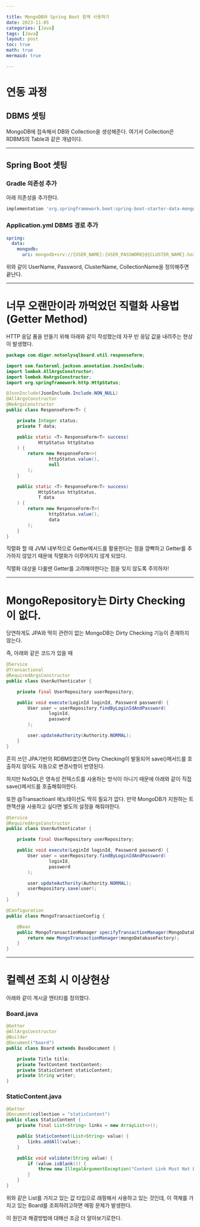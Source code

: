 ```yaml
---

title: MongoDB와 Spring Boot 함께 사용하기
date: 2023-11-05
categories: [Java]
tags: [Java]
layout: post
toc: true
math: true
mermaid: true

---
```


# 연동 과정

## DBMS 셋팅

MongoDB에 접속해서 DB와 Collection을 생성해준다. 여기서 Collection은 RDBMS의 Table과 같은 개념이다.

---

## Spring Boot 셋팅

### Gradle 의존성 추가

아래 의존성을 추가한다.

```groovy
implementation 'org.springframework.boot:spring-boot-starter-data-mongodb'
```

### Application.yml DBMS 경로 추가

```yaml
spring:
  data:
    mongodb:
      uri: mongodb+srv://{USER_NAME}:{USER_PASSWORD}@{CLUSTER_NAME}.ho2nb0a.mongodb.net/{COLLECTION_NAME}?retryWrites=true&w=majority
```

위와 같이 UserName, Password, ClusterName, CollectionName을 정의해주면 끝난다.

---

# 너무 오랜만이라 까먹었던 직렬화 사용법 (Getter Method)

HTTP 응답 폼을 만들기 위해 아래와 같이 작성했는데 자꾸 빈 응답 값을 내려주는 현상이 발생했다.

```java
package com.diger.notonlysqlboard.util.responseform;

import com.fasterxml.jackson.annotation.JsonInclude;
import lombok.AllArgsConstructor;
import lombok.NoArgsConstructor;
import org.springframework.http.HttpStatus;

@JsonInclude(JsonInclude.Include.NON_NULL)
@AllArgsConstructor
@NoArgsConstructor
public class ResponseForm<T> {

    private Integer status;
    private T data;

    public static <T> ResponseForm<T> success(
            HttpStatus httpStatus
    ) {
        return new ResponseForm<>(
                httpStatus.value(),
                null
        );
    }

    public static <T> ResponseForm<T> success(
            HttpStatus httpStatus,
            T data
    ) {
        return new ResponseForm<T>(
                httpStatus.value(),
                data
        );
    }
}
```

직렬화 할 때 JVM 내부적으로 Getter메서드를 활용한다는 점을 깜빡하고 Getter를 추가하지 않았기 때문에 직렬화가 이루어지지 않게 되었다.

직렬화 대상을 다룰땐 Getter를 고려해야한다는 점을 잊지 않도록 주의하자!

---

# MongoRepository는 Dirty Checking이 없다.

당연하게도 JPA와 딱히 관련이 없는 MongoDB는 Dirty Checking 기능이 존재하지 않는다.

즉, 아래와 같은 코드가 있을 때

```java
@Service
@Transactional
@RequiredArgsConstructor
public class UserAuthenticator {

    private final UserRepository userRepository;

    public void execute(LoginId loginId, Password password) {
        User user = userRepository.findByLoginIdAndPassword(
                loginId,
                password
        );

        user.updateAuthority(Authority.NORMAL);
    }
}
```

흔히 쓰던 JPA기반의 RDBMS였으면 Dirty Checking이 발동되어 save()메서드를 호출하지 않아도 자동으로 변경사항이 반영된다.

하지만 NoSQL은 영속성 컨텍스트를 사용하는 방식이 아니기 때문에 아래와 같이 직접 save()메서드를 호출해줘야한다.

또한 @Transactioanl 애노테이션도 딱히 필요가 없다. 만약 MongoDB가 지원하는 트랜잭션을 사용하고 싶다면 별도의 설정을 해줘야한다.

```java
@Service
@RequiredArgsConstructor
public class UserAuthenticator {

    private final UserRepository userRepository;

    public void execute(LoginId loginId, Password password) {
        User user = userRepository.findByLoginIdAndPassword(
                loginId,
                password
        );

        user.updateAuthority(Authority.NORMAL);
        userRepository.save(user);
    }
}
```

```java
@Configuration
public class MongoTransactionConfig {

    @Bean
    public MongoTransactionManager specifyTransactionManager(MongoDatabaseFactory mongoDatabaseFactory) {
        return new MongoTransactionManager(mongoDatabaseFactory);
    }
}
```

---

# 컬렉션 조회 시 이상현상

아래와 같이 게시글 엔티티를 정의했다.

### Board.java

```java
@Getter
@AllArgsConstructor
@Builder
@Document("board")
public class Board extends BaseDocument {

    private Title title;
    private TextContent textContent;
    private StaticContent staticContent;
    private String writer;
}
```

### StaticContent.java

```java
@Getter
@Document(collection = "staticContent")
public class StaticContent {
    private final List<String> links = new ArrayList<>();

    public StaticContent(List<String> value) {
        links.addAll(value);
    }

    public void validate(String value) {
        if (value.isBlank()) {
            throw new IllegalArgumentException("Content Link Must Not Be Blank");
        }
    }
}
```

위와 같은 List를 가지고 있는 값 타입으로 래핑해서 사용하고 있는 것인데, 이 객체를 가지고 있는 Board를 조회하려고하면 매핑 문제가 발생한다.

이 원인과 해결방법에 대해선 조금 더 알아보기로한다.
